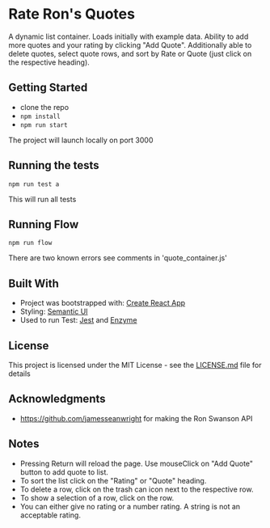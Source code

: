 # Rate Ron's Quotes

A dynamic list container.  Loads initially with example data.  Ability to add more quotes and your rating by clicking "Add Quote".  Additionally able to delete quotes, select quote rows, and sort by Rate or Quote (just click on the respective heading).  

## Getting Started

 * clone the repo
 * `npm install`
 * `npm run start`
 
 The project will launch locally on port 3000

## Running the tests

`npm run test a`

This will run all tests

## Running Flow

`npm run flow`

There are two known errors see comments in 'quote_container.js'

## Built With

* Project was bootstrapped with: [Create React App](https://github.com/facebookincubator/create-react-app)
* Styling: [Semantic UI](https://semantic-ui.com/)
* Used to run Test: [Jest](https://github.com/facebook/jest) and [Enzyme](https://github.com/airbnb/enzyme)

## License

This project is licensed under the MIT License - see the [LICENSE.md](LICENSE.md) file for details

## Acknowledgments

* https://github.com/jamesseanwright for making the Ron Swanson API

## Notes

* Pressing Return will reload the page.  Use mouseClick on "Add Quote" button to add quote to list.
* To sort the list click on the "Rating" or "Quote" heading.
* To delete a row, click on the trash can icon next to the respective row.
* To show a selection of a row, click on the row.
* You can either give no rating or a number rating.  A string is not an acceptable rating.  

